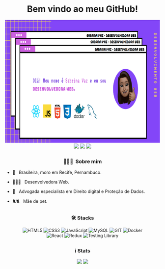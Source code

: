 <div align="center">
<h1 size="7"> Bem vindo ao meu GitHub! </h1>
  <img height="400em" src="public/header.png"/>
</div>

<div align="center">
  <a href = "mailto:sabrina.vaz.c@gmail.com"><img src="https://img.shields.io/badge/-Gmail-%23333?style=for-the-badge&logo=gmail&logoColor=white" target="_blank" class="ext" rel="noreferrer"></a>
  <a href="https://www.linkedin.com/in/sabrinavazc/" target="_blank" class="ext" rel="noreferrer"><img src="https://img.shields.io/badge/-LinkedIn-%230077B5?style=for-the-badge&logo=linkedin&logoColor=white" target="_blank" class="ext" rel="noreferrer"></a>
   <a href="" target="_blank" class="ext" rel="noreferrer"><img src="https://img.shields.io/badge/-PORTFOLIO-%353b3Ac?style=for-the-badge&logo=react&logoColor=white" target="_blank" class="ext" rel="noreferrer"></a>
</div>

  ## 
<h3  align="center"> 👩🏽‍💻 &nbsp;Sobre mim </h3>

- 🔺 &nbsp; Brasileira, moro em Recife, Pernambuco.
- 👩🏽‍💻 &nbsp; Desenvolvedora Web.
- 💼 &nbsp; Advogada especialista em Direito digital e Proteção de Dados.
- 🐈🐈 &nbsp; Mãe de pet.
  
  ## 
</div>
<div align="center">
<h3> 🛠 Stacks</h3>
<img
src="https://img.shields.io/badge/HTML5-E34F26?style=for-the-badge&logo=html5&logoColor=white"
alt="HTML5"/>
<img
src="https://img.shields.io/badge/CSS3-1572B6?style=for-the-badge&logo=css3&logoColor=white"
alt="CSS3"/>
<img
src="https://img.shields.io/badge/JavaScript-F7DF1E?style=for-the-badge&logo=javascript&logoColor=black"
alt="JavaScript"/>  
    <img
    src="https://img.shields.io/badge/MySQL-005C84?style=for-the-badge&logo=mysql&logoColor=white"
    alt="MySQL"
  />
  <img alt="GIT" title="GIT" src="https://img.shields.io/badge/GIT-000000?style=for-the-badge&logo=git&logoColor=F05032" />
	<img
    src="https://img.shields.io/badge/Docker-2496ED?style=for-the-badge&logo=docker&logoColor=white"
    alt="Docker"
  />
</div>
<div align="center">
<img
src="https://img.shields.io/badge/React-20232A?style=for-the-badge&logo=react&logoColor=61DAFB"
alt="React"
  />
  <img
    src="https://img.shields.io/badge/Redux-593D88?style=for-the-badge&logo=redux&logoColor=white"
    alt="Redux"
  />
  <img
    src="https://img.shields.io/badge/testing%20library-323330?style=for-the-badge&logo=testing-library&logoColor=red"
    alt="Testing Library"
  />
  </div>

##
<h3  align="center"> ℹ️ Stats </h3>
<div align="center">
  <img height="180em" src="https://github-readme-stats.vercel.app/api?username=sabrinavazc&show_icons=true&theme=shades-of-purple&include_all_commits=true&count_private=true"/>
  <img height="160em" src="https://github-readme-stats.vercel.app/api/top-langs/?username=sabrinavazc&langs_count=7&theme=shades-of-purple"/>
</div>

